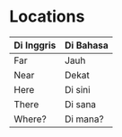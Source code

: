 # Locations

| Di Inggris | Di Bahasa |
| --- | --- |
| Far | Jauh |
| Near | Dekat |
| Here | Di sini |
| There | Di sana |
| Where? | Di mana? |
